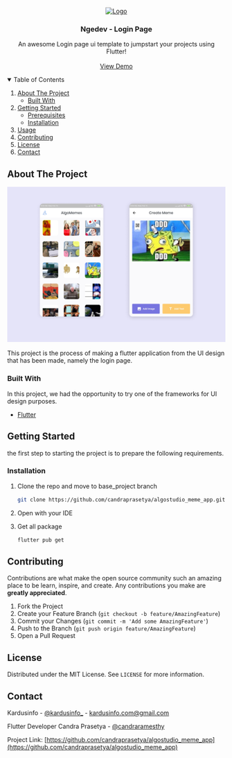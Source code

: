 <!-- PROJECT LOGO -->
<br />
<p align="center">
  <a href="https://github.com/candraprasetya/algostudio_meme_app">
    <img src="assets/images/logo.png" alt="Logo" height="80">
  </a>

  <h3 align="center">Ngedev - Login Page</h3>

  <p align="center">
    An awesome Login page ui template to jumpstart your projects using Flutter!
    <br />
    <br />
    <a href="#">View Demo</a>
  </p>
</p>



<!-- TABLE OF CONTENTS -->
<details open="open">
  <summary>Table of Contents</summary>
  <ol>
    <li>
      <a href="#about-the-project">About The Project</a>
      <ul>
        <li><a href="#built-with">Built With</a></li>
      </ul>
    </li>
    <li>
      <a href="#getting-started">Getting Started</a>
      <ul>
        <li><a href="#prerequisites">Prerequisites</a></li>
        <li><a href="#installation">Installation</a></li>
      </ul>
    </li>
    <li><a href="#usage">Usage</a></li>
    <li><a href="#contributing">Contributing</a></li>
    <li><a href="#license">License</a></li>
    <li><a href="#contact">Contact</a></li>
  </ol>
</details>



<!-- ABOUT THE PROJECT -->
## About The Project

[![Product Name Screen Shot][product-screenshot]](https://kardusinfo.com)

This project is the process of making a flutter application from the UI design that has been made, namely the login page.

### Built With

In this project, we had the opportunity to try one of the frameworks for UI design purposes.
* [Flutter](https://flutter.dev)


<!-- GETTING STARTED -->
## Getting Started

the first step to starting the project is to prepare the following requirements.

### Installation

1. Clone the repo and move to base_project branch
   ```sh
   git clone https://github.com/candraprasetya/algostudio_meme_app.git
   ```
3. Open with your IDE

4. Get all package
   ```sh
   flutter pub get
   ```

<!-- CONTRIBUTING -->
## Contributing

Contributions are what make the open source community such an amazing place to be learn, inspire, and create. Any contributions you make are **greatly appreciated**.

1. Fork the Project
2. Create your Feature Branch (`git checkout -b feature/AmazingFeature`)
3. Commit your Changes (`git commit -m 'Add some AmazingFeature'`)
4. Push to the Branch (`git push origin feature/AmazingFeature`)
5. Open a Pull Request


<!-- LICENSE -->
## License

Distributed under the MIT License. See `LICENSE` for more information.


<!-- CONTACT -->
## Contact

Kardusinfo - [@kardusinfo_](https://instagram.com/kardusinfo_) - kardusinfo.com@gmail.com

Flutter Developer
Candra Prasetya - [@candraramesthy](https://instagram.com/candraramesthy)


Project Link: [https://github.com/candraprasetya/algostudio_meme_app](https://github.com/candraprasetya/algostudio_meme_app)

[product-screenshot]: screenshot/screenshot.png
